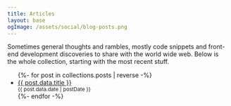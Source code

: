 ```yaml
---
title: Articles
layout: base
ogImage: /assets/social/blog-posts.png
---
```


Sometimes general thoughts and rambles, mostly code snippets and front-end development discoveries to share with the world wide web. Below is the whole collection, starting with the most recent stuff.

<ul class="articles-list" role="list">
  {%- for post in collections.posts | reverse  -%}
    <li>
      <a href="{{ post.url }}">{{ post.data.title }}</a>
      <small style="display: block">{{ post.data.date | postDate }}</small>
    </li>
  {%- endfor -%}
</ul>
